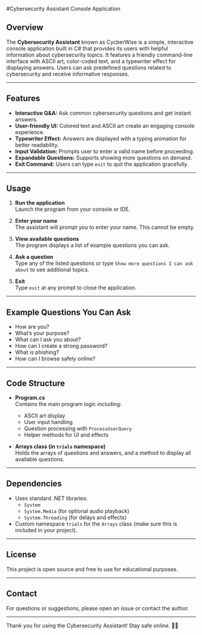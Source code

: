 #Cybersecurity Assistant Console Application

## Overview
The **Cybersecurity Assistant** known as CycberWise is a simple, interactive console application built in C# that provides its users with helpful information about cybersecurity topics. It features a friendly command-line interface with ASCII art, color-coded text, and a typewriter effect for displaying answers. Users can ask predefined questions related to cybersecurity and receive informative responses.

---

## Features
- **Interactive Q&A:** Ask common cybersecurity questions and get instant answers.
- **User-friendly UI:** Colored text and ASCII art create an engaging console experience.
- **Typewriter Effect:** Answers are displayed with a typing animation for better readability.
- **Input Validation:** Prompts user to enter a valid name before proceeding.
- **Expandable Questions:** Supports showing more questions on demand.
- **Exit Command:** Users can type `exit` to quit the application gracefully.

---

## Usage

1. **Run the application**  
   Launch the program from your console or IDE.

2. **Enter your name**  
   The assistant will prompt you to enter your name. This cannot be empty.

3. **View available questions**  
   The program displays a list of example questions you can ask.

4. **Ask a question**  
   Type any of the listed questions or type `Show more questions I can ask about` to see additional topics.

5. **Exit**  
   Type `exit` at any prompt to close the application.

---

## Example Questions You Can Ask
- How are you?
- What’s your purpose?
- What can I ask you about?
- How can I create a strong password?
- What is phishing?
- How can I browse safely online?

---

## Code Structure

- **Program.cs**  
  Contains the main program logic including:
  - ASCII art display
  - User input handling
  - Question processing with `ProcessUserQuery`
  - Helper methods for UI and effects

- **Arrays class (in `trials` namespace)**  
  Holds the arrays of questions and answers, and a method to display all available questions.

---

## Dependencies
- Uses standard .NET libraries:
  - `System`
  - `System.Media` (for optional audio playback)
  - `System.Threading` (for delays and effects)
- Custom namespace `trials` for the `Arrays` class (make sure this is included in your project).

---

## License
This project is open source and free to use for educational purposes.

---

## Contact
For questions or suggestions, please open an issue or contact the author.

---

Thank you for using the Cybersecurity Assistant! Stay safe online. 🚀🔐

